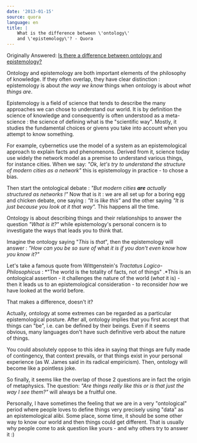 ```yaml
---
date: '2013-01-15'
source: quora
language: en
title: |
    What is the difference between \'ontology\'
    and \'epistemology\'? - Quora
---
```


Originally Answered: [Is there a difference between ontology and
epistemology?](http://quora.com/Is-there-a-difference-between-ontology-and-epistemology?no_redirect=1)

Ontology and epistemology are both important elements of the philosophy
of knowledge. If they often overlap, they have clear distinction :
epistemology is about *the way we know* things when ontology is about
*what things are*.

Epistemology is a field of science that tends to describe the many
approaches we can chose to understand our world. It is by definition the
science of knowledge and consequently is often understood as a
meta-science : the science of defining what is the \"scientific way\".
Mostly, it studies the fundamental choices or givens you take into
account when you attempt to know something.

For example, cybernetics use the model of a system as an epistemological
approach to explain facts and phenomenons. Derived from it, science
today use widely the network model as a premise to understand various
things, for instance cities. When we say: *\"Ok, let\'s try to
understand the structure of modern cities as a network\"* this is
epistemology in practice - to chose a bias.

Then start the ontological debate : *\"But modern cities* ***are***
*actually structured as networks !\"* Now that is it : we are all set up
for a boring egg and chicken debate, one saying : *\"It* is *like
this\"* and the other saying *\"It is just because you look at it that
way\".* This happens all the time.

Ontology is about describing things and their relationships to answer
the question *\"What is it?\"* while epistemology\'s personal concern is
to investigate the ways that leads you to think that.

Imagine the ontology saying \"*This* is *that*\", then the epistemology
will answer : *\"How can you be so sure of* what *it is if you don\'t
even know* how *you know it?\"*

Let\'s take a famous quote from Wittgenstein\'s *Tractatus
Logico-Philosophicus* : *\"The world is the totality of facts, not of
things\" .*This is an ontological assertion - it challenges the nature
of the world (*what* it is) - then it leads us to an epistemological
consideration - to reconsider *how* we have looked at the world before.

That makes a difference, doesn\'t it?

Actually, ontology at some extremes can be regarded as a particular
epistemological posture. After all, ontology implies that you first
accept that things can \"be\", i.e. can be defined by their beings. Even
if it seems obvious, many languages don\'t have such definitive verb
about the nature of things.

You could absolutely oppose to this idea in saying that things are fully
made of contingency, that context prevails, or that things exist in your
personal experience (as W. James said in its radical empiricism). Then,
ontology will become like a pointless joke.

So finally, it seems like the overlap of those 2 questions are in fact
the origin of metaphysics. The question: *\"Are things really like this
or is that just the way I see them?\"* will always be a fruitful one.

Personally, I have sometimes the feeling that we are in a very
\"ontological\" period where people loves to define things very
precisely using \"data\" as an epistemological alibi. Some place, some
time, it should be some other way to know our world and then things
could get different. That is usually why people come to ask question
like yours - and why others try to answer it :)
